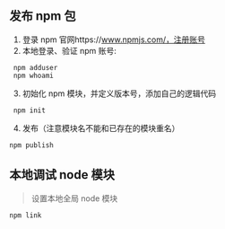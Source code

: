 ## 发布 npm 包

1. 登录 npm 官网https://www.npmjs.com/，注册账号
2. 本地登录、验证 npm 账号:

```
 npm adduser
 npm whoami
```

3. 初始化 npm 模块，并定义版本号，添加自己的逻辑代码

```
 npm init
```

4. 发布（注意模块名不能和已存在的模块重名）

```
npm publish
```

## 本地调试 node 模块

> 设置本地全局 node 模块

```
npm link
```
